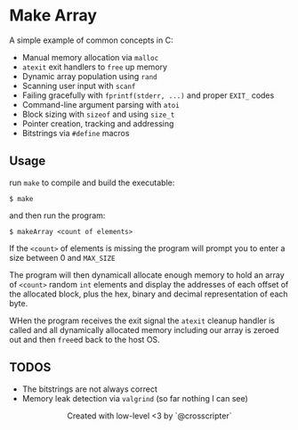 
# Make Array
A simple example of common concepts in C:

* Manual memory allocation via `malloc`
* `atexit` exit handlers to `free` up memory
* Dynamic array population using `rand` 
* Scanning user input with `scanf`
* Failing gracefully with `fprintf(stderr, ...)` and proper `EXIT_` codes
* Command-line argument parsing with `atoi`
* Block sizing with `sizeof` and using `size_t` 
* Pointer creation, tracking and addressing
* Bitstrings via `#define` macros

## Usage
run `make` to compile and build the executable:
```
$ make
```

and then run the program:
```
$ makeArray <count of elements>
```
If the `<count>` of elements is missing the program
will prompt you to enter a size between 0 and `MAX_SIZE`

The program will then dynamicall allocate enough memory to 
hold an array of `<count>` random `int` elements and display the 
addresses of each offset of the allocated block, plus the 
hex, binary and decimal representation of each byte.

WHen the program receives the exit signal the `atexit` cleanup handler
is called and all dynamically allocated memory including our array is
zeroed out and then `free`ed back to the host OS.


## TODOS
* The bitstrings are not always correct 
* Memory leak detection via `valgrind` (so far nothing I can see)


<center>Created with low-level <3 by `@crosscripter`</center>

